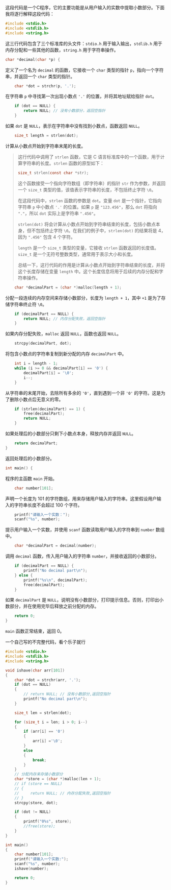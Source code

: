 这段代码是一个C程序，它的主要功能是从用户输入的实数中提取小数部分。下面我将逐行解释这段代码：

```c
#include <stdio.h>
#include <stdlib.h>
#include <string.h>
```
这三行代码包含了三个标准库的头文件：`stdio.h` 用于输入输出，`stdlib.h` 用于内存分配和一些其他的函数，`string.h` 用于字符串操作。

```c
char *decimal(char *p) {
```
定义了一个名为 `decimal` 的函数，它接收一个 `char` 类型的指针 `p`，指向一个字符串，并返回一个 `char` 类型的指针。

```c
    char *dot = strchr(p, '.');
```
在字符串 `p` 中寻找第一次出现小数点 `'.'` 的位置，并将其地址赋给指针 `dot`。

```c
    if (dot == NULL) {
        return NULL; // 没有小数部分，返回空指针
    }
```
如果 `dot` 是 `NULL`，表示在字符串中没有找到小数点，函数返回 `NULL`。

```c
    size_t length = strlen(dot);
```
计算从小数点开始到字符串末尾的长度。




> 这行代码中调用了 `strlen` 函数，它是 C 语言标准库中的一个函数，用于计算字符串的长度。`strlen` 函数的原型如下：
>
>```c
>size_t strlen(const char *str);
>```
>这个函数接受一个指向字符数组（即字符串）的指针 `str` 作为参数，并返回一个 `size_t` 类型的值，该值表示字符串的长度，不包括终止字符 `\0`。
>
>在这段代码中，`strlen` 函数的参数是 `dot`。变量 `dot` 是一个指针，它指向字符串 `p` 中小数点 `'.'` 的位置。如果 `p` 是 `"123.456"`，那么 `dot` 将指向 `"."`，所以 `dot` 实际上是字符串 `".456"`。
>
>`strlen(dot)` 将会计算从小数点开始到字符串结束的长度，包括小数点本身，但不包括终止字符 `\0`。在我们的例子中，`strlen(dot)` 的结果将是 4，因为 `".456"` 包含 4 个字符。
>
>`length` 是一个 `size_t` 类型的变量，它接收 `strlen` 函数返回的长度值。`size_t` 是一个无符号整数类型，通常用于表示大小和长度。
>
> 总结一下，这行代码的作用是计算从小数点开始到字符串结束的长度，并将这个长度存储在变量 `length` 中。这个长度信息将用于后续的内存分配和字符串操作。



```c
    char *decimalPart = (char *)malloc(length + 1);
```
分配一段连续的内存空间来存储小数部分，长度为 `length + 1`，其中 `+1` 是为了存储字符串终止符 `\0`。

```c
    if (decimalPart == NULL) {
        return NULL; // 内存分配失败，返回空指针
    }
```
如果内存分配失败，`malloc` 返回 `NULL`，函数也返回 `NULL`。

```c
    strcpy(decimalPart, dot);
```
将包含小数点的字符串复制到新分配的内存 `decimalPart` 中。

```c
    int i = length - 1;
    while (i >= 0 && decimalPart[i] == '0') {
        decimalPart[i] = '\0';
        i--;
    }
```
从字符串的末尾开始，去除所有多余的 `'0'`，直到遇到一个非 `'0'` 的字符。这是为了删除小数点后无意义的零。

```c
    if (strlen(decimalPart) == 1) {
        free(decimalPart);
        return NULL;
    }
```
如果处理后的小数部分只剩下小数点本身，释放内存并返回 `NULL`。

```c
    return decimalPart;
}
```
返回处理后的小数部分。

```c
int main() {
```
程序的主函数 `main` 开始。

```c
    char number[101];
```
声明一个长度为 101 的字符数组，用来存储用户输入的字符串。这里假设用户输入的字符串长度不会超过 100 个字符。

```c
    printf("请输入一个实数：");
    scanf("%s", number);
```
提示用户输入一个实数，并使用 `scanf` 函数读取用户输入的字符串到 `number` 数组中。

```c
    char *decimalPart = decimal(number);
```
调用 `decimal` 函数，传入用户输入的字符串 `number`，并接收返回的小数部分。

```c
    if (decimalPart == NULL) {
        printf("No decimal part\n");
    } else {
        printf("%s\n", decimalPart);
        free(decimalPart);
    }
```
如果 `decimalPart` 是 `NULL`，说明没有小数部分，打印提示信息。否则，打印出小数部分，并在使用完毕后释放之前分配的内存。

```c
    return 0;
}
```
`main` 函数正常结束，返回 0。





一个自己写的不完整代码，看个乐子就行
```c
#include <stdio.h>
#include <stdlib.h>
#include <string.h>

void ishave(char arr[101])
{
    char *dot = strchr(arr, '.');
    if (dot == NULL)
    {
        // return NULL; // 没有小数部分,返回空指针
        printf("No decimal part\n");
    }

    size_t len = strlen(dot);

    for (size_t i = len; i > 0; i--)
    {
        if (arr[i] == '0')
        {
            arr[i] ='\0';
        }
        else
        {
            break;
        }
    }
    // 分配内存来存储小数部分
    char *store = (char *)malloc(len + 1);
    // if (store == NULL)
    // {
    //     return NULL; // 内存分配失败,返回空指针
    // }
    strcpy(store, dot);

    if (dot != NULL)
    {
        printf("0%s", store);
        //free(store);
    }
}

int main()
{
    char number[101];
    printf("请输入一个实数:");
    scanf("%s", number);
    ishave(number);

    return 0;
}
```